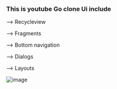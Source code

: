 ### This is youtube Go clone Ui include

--> Recycleview

--> Fragments

--> Bottom navigation

--> Dialogs

--> Layouts 


![image](https://user-images.githubusercontent.com/78578195/155445151-c2653d1c-d027-4ac7-818f-dd616de60a63.png)

